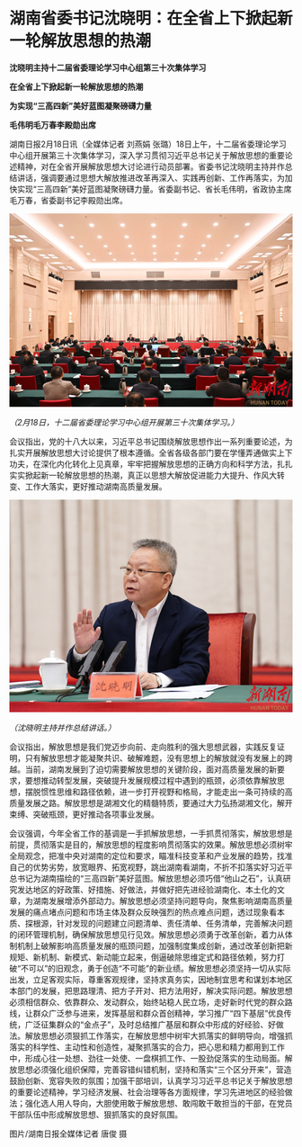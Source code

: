 # 湖南省委书记沈晓明：在全省上下掀起新一轮解放思想的热潮

**沈晓明主持十二届省委理论学习中心组第三十次集体学习**

**在全省上下掀起新一轮解放思想的热潮**

**为实现“三高四新”美好蓝图凝聚磅礴力量**

**毛伟明毛万春李殿勋出席**

湖南日报2月18日讯（全媒体记者 刘燕娟
张璐）18日上午，十二届省委理论学习中心组开展第三十次集体学习，深入学习贯彻习近平总书记关于解放思想的重要论述精神，对在全省开展解放思想大讨论进行动员部署。省委书记沈晓明主持并作总结讲话，强调要通过思想大解放推进改革再深入、实践再创新、工作再落实，为加快实现“三高四新”美好蓝图凝聚磅礴力量。省委副书记、省长毛伟明，省政协主席毛万春，省委副书记李殿勋出席。

![ee36bb7ec20492ff73a019b2cf0779e7.jpg](https://raw.githubusercontent.com/qqhsx/qqnews_image/main/2024/02/18/湖南省委书记沈晓明：在全省上下掀起新一轮解放思想的热潮/ee36bb7ec20492ff73a019b2cf0779e7.jpg)

_（2月18日，十二届省委理论学习中心组开展第三十次集体学习。）_

会议指出，党的十八大以来，习近平总书记围绕解放思想作出一系列重要论述，为扎实开展解放思想大讨论提供了根本遵循。全省各级各部门要在学懂弄通做实上下功夫，在深化内化转化上见真章，牢牢把握解放思想的正确方向和科学方法，扎扎实实掀起新一轮解放思想的热潮，真正以思想大解放促进能力大提升、作风大转变、工作大落实，更好推动湖南高质量发展。

![8cb7c924277a74dbbf01949a41946c0a.jpg](https://raw.githubusercontent.com/qqhsx/qqnews_image/main/2024/02/18/湖南省委书记沈晓明：在全省上下掀起新一轮解放思想的热潮/8cb7c924277a74dbbf01949a41946c0a.jpg)

_（沈晓明主持并作总结讲话。）_

会议指出，解放思想是我们党迈步向前、走向胜利的强大思想武器，实践反复证明，只有解放思想才能凝聚共识、破解难题，没有思想上的解放就没有发展上的跨越。当前，湖南发展到了迫切需要解放思想的关键阶段，面对高质量发展的新要求，要想推动转型发展，突破提升发展规模过程中遇到的瓶颈，必须依靠解放思想，摆脱惯性思维和路径依赖，进一步打开视野和格局，才能走出一条可持续的高质量发展之路。解放思想是湖湘文化的精髓特质，要通过大力弘扬湖湘文化，解开束缚、突破瓶颈，更好推动各项事业发展。

会议强调，今年全省工作的基调是一手抓解放思想，一手抓贯彻落实，解放思想是前提，贯彻落实是目的，解放思想的程度影响贯彻落实的效果。解放思想必须树牢全局观念，把准中央对湖南的定位和要求，瞄准科技变革和产业发展的趋势，找准自己的优势劣势，放宽眼界、拓宽视野，跳出湖南看湖南，不折不扣落实好习近平总书记为湖南描绘的“三高四新”美好蓝图。解放思想必须巧借“他山之石”，认真研究发达地区的好政策、好措施、好做法，并做好把先进经验湖南化、本土化的文章，为湖南发展增添外部动力。解放思想必须坚持问题导向，聚焦影响湖南高质量发展的痛点堵点问题和市场主体及群众反映强烈的热点难点问题，透过现象看本质、探根源，针对发现的问题建立问题清单、责任清单、任务清单，完善解决问题的闭环管理机制，确保解放思想见行见效。解放思想必须勇于改革创新，着力从体制机制上破解影响高质量发展的瓶颈问题，加强制度集成创新，通过改革创新把新规矩、新机制、新模式、新动能立起来，倒逼破除思维定式和路径依赖，努力打破“不可以”的旧观念，勇于创造“不可能”的新业绩。解放思想必须坚持一切从实际出发，立足客观实际，尊重客观规律，坚持求真务实，因地制宜思考和谋划本地区本部门的发展，把思路理清、把方子开对、把方法用好，解决实际问题。解放思想必须相信群众、依靠群众、发动群众，始终站稳人民立场，走好新时代党的群众路线，让群众广泛参与进来，发挥基层和群众首创精神，学习推广“四下基层”优良传统，广泛征集群众的“金点子”，及时总结推广基层和群众中形成的好经验、好做法。解放思想必须狠抓工作落实，在解放思想中树牢大抓落实的鲜明导向，增强抓落实的科学性、主动性和创造性，凝聚抓落实的合力，把心思和精力都用到工作中，形成心往一处想、劲往一处使、一盘棋抓工作、一股劲促落实的生动局面。解放思想必须强化组织保障，完善容错纠错机制，坚持和落实“三个区分开来”，营造鼓励创新、宽容失败的氛围；加强干部培训，认真学习习近平总书记关于解放思想的重要论述精神，学习经济发展、社会治理等各方面规律，学习先进地区的经验做法；强化选人用人导向，大胆使用敢于解放思想、敢闯敢干敢担当的干部，在党员干部队伍中形成解放思想、狠抓落实的良好氛围。

图片/湖南日报全媒体记者 唐俊 摄

